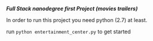 ***Full Stack nanodegree first Project (movies trailers)***

In order to run this project you need python (2.7) at least.

run `python entertainment_center.py` to get started